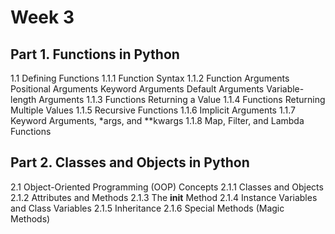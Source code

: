 # Week 3


## Part 1. Functions in Python
1.1 Defining Functions
1.1.1 Function Syntax
1.1.2 Function Arguments
    Positional Arguments
    Keyword Arguments
    Default Arguments
    Variable-length Arguments
1.1.3 Functions Returning a Value
1.1.4 Functions Returning Multiple Values
1.1.5 Recursive Functions
1.1.6 Implicit Arguments
1.1.7 Keyword Arguments, *args, and **kwargs
1.1.8 Map, Filter, and Lambda Functions


## Part 2. Classes and Objects in Python
2.1 Object-Oriented Programming (OOP) Concepts
2.1.1 Classes and Objects
2.1.2 Attributes and Methods
2.1.3 The __init__ Method
2.1.4 Instance Variables and Class Variables
2.1.5 Inheritance
2.1.6 Special Methods (Magic Methods)


